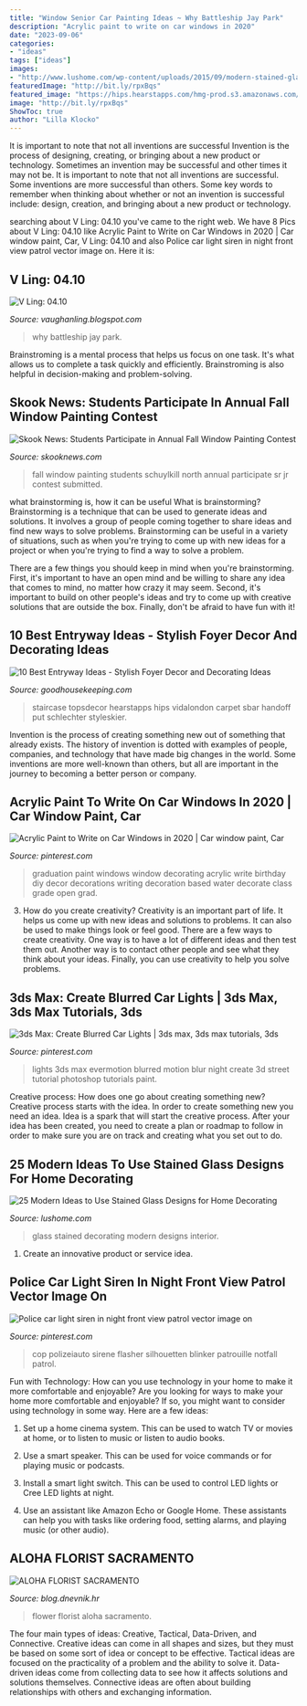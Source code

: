 ```yaml
---
title: "Window Senior Car Painting Ideas ~ Why Battleship Jay Park"
description: "Acrylic paint to write on car windows in 2020"
date: "2023-09-06"
categories:
- "ideas"
tags: ["ideas"]
images:
- "http://www.lushome.com/wp-content/uploads/2015/09/modern-stained-glass-designs-interior-decorating-ideas-24.jpg"
featuredImage: "http://bit.ly/rpxBqs"
featured_image: "https://hips.hearstapps.com/hmg-prod.s3.amazonaws.com/images/entryway-foyer-ideas-antique-finds-1578956933.jpg?crop=0.753xw:1.00xh;0,0&amp;resize=640:*"
image: "http://bit.ly/rpxBqs"
ShowToc: true
author: "Lilla Klocko"
---
```



It is important to note that not all inventions are successful
Invention is the process of designing, creating, or bringing about a new product or technology. Sometimes an invention may be successful and other times it may not be. It is important to note that not all inventions are successful. 
Some inventions are more successful than others. Some key words to remember when thinking about whether or not an invention is successful include: design, creation, and bringing about a new product or technology.

	

		
searching about V Ling: 04.10 you've came to the right web. We have 8 Pics about V Ling: 04.10 like Acrylic Paint to Write on Car Windows in 2020 | Car window paint, Car, V Ling: 04.10 and also Police car light siren in night front view patrol vector image on. Here it is:
		
    
## V Ling: 04.10

<img loading=lazy src="https://4.bp.blogspot.com/_annTPGBcsB4/S8PohSp13yI/AAAAAAAADUQ/F7CD7L3fzsg/s1600/battleship_g_s_01.jpg" onerror="this.onerror=null;this.src='https://tse3.mm.bing.net/th?id=OIP.wmoWEaRstwBcQSXwQNicqwHaDi&amp;pid=15.1';" alt="V Ling: 04.10">

_Source: vaughanling.blogspot.com_

>why battleship jay park. 

	

Brainstroming is a mental process that helps us focus on one task. It's what allows us to complete a task quickly and efficiently. Brainstroming is also helpful in decision-making and problem-solving.

    
## Skook News: Students Participate In Annual Fall Window Painting Contest

<img loading=lazy src="https://3.bp.blogspot.com/-DxCNoLbwAkY/WduXzambRyI/AAAAAAAA4Ug/cYPFz9ozPfoLECRDl8_zPNwiNx8ID2nOACEwYBhgL/s1600/fall%2Bwindow%2Bpainting%2B2017.jpg" onerror="this.onerror=null;this.src='https://tse1.mm.bing.net/th?id=OIP.zJxkDqcHW3BhmSjtlagV6wHaEK&amp;pid=15.1';" alt="Skook News: Students Participate in Annual Fall Window Painting Contest">

_Source: skooknews.com_

>fall window painting students schuylkill north annual participate sr jr contest submitted. 

	

what brainstorming is, how it can be useful
What is brainstorming?
Brainstorming is a technique that can be used to generate ideas and solutions. It involves a group of people coming together to share ideas and find new ways to solve problems. Brainstorming can be useful in a variety of situations, such as when you're trying to come up with new ideas for a project or when you're trying to find a way to solve a problem.

There are a few things you should keep in mind when you're brainstorming. First, it's important to have an open mind and be willing to share any idea that comes to mind, no matter how crazy it may seem. Second, it's important to build on other people's ideas and try to come up with creative solutions that are outside the box. Finally, don't be afraid to have fun with it!

    
## 10 Best Entryway Ideas - Stylish Foyer Decor And Decorating Ideas

<img loading=lazy src="https://hips.hearstapps.com/hmg-prod.s3.amazonaws.com/images/entryway-foyer-ideas-antique-finds-1578956933.jpg?crop=0.753xw:1.00xh;0,0&amp;resize=640:*" onerror="this.onerror=null;this.src='https://tse1.mm.bing.net/th?id=OIP.s5G17XghsWHJ06Amp8UbfAHaHX&amp;pid=15.1';" alt="10 Best Entryway Ideas - Stylish Foyer Decor and Decorating Ideas">

_Source: goodhousekeeping.com_

>staircase topsdecor hearstapps hips vidalondon carpet sbar handoff put schlechter styleskier. 

	

Invention is the process of creating something new out of something that already exists. The history of invention is dotted with examples of people, companies, and technology that have made big changes in the world. Some inventions are more well-known than others, but all are important in the journey to becoming a better person or company.

    
## Acrylic Paint To Write On Car Windows In 2020 | Car Window Paint, Car

<img loading=lazy src="https://i.pinimg.com/736x/50/e0/1a/50e01a56490d31d89a64dad072df9ead.jpg" onerror="this.onerror=null;this.src='https://tse1.mm.bing.net/th?id=OIP.aOBUMWSqAhcQF2fObtgBZgHaLH&amp;pid=15.1';" alt="Acrylic Paint to Write on Car Windows in 2020 | Car window paint, Car">

_Source: pinterest.com_

>graduation paint windows window decorating acrylic write birthday diy decor decorations writing decoration based water decorate class grade open grad. 

	

3. How do you create creativity?
Creativity is an important part of life. It helps us come up with new ideas and solutions to problems. It can also be used to make things look or feel good. There are a few ways to create creativity. One way is to have a lot of different ideas and then test them out. Another way is to contact other people and see what they think about your ideas. Finally, you can use creativity to help you solve problems.

    
## 3ds Max: Create Blurred Car Lights | 3ds Max, 3ds Max Tutorials, 3ds

<img loading=lazy src="https://i.pinimg.com/originals/b3/f5/15/b3f515b4d0d58cc93f4f9d53005a382f.jpg" onerror="this.onerror=null;this.src='https://tse3.mm.bing.net/th?id=OIP.u_ESmQer6QA1wt-6VJDLUwHaEe&amp;pid=15.1';" alt="3ds Max: Create Blurred Car Lights | 3ds max, 3ds max tutorials, 3ds">

_Source: pinterest.com_

>lights 3ds max evermotion blurred motion blur night create 3d street tutorial photoshop tutorials paint. 

	

Creative process: How does one go about creating something new?
Creative process starts with the idea. In order to create something new you need an idea. Idea is a spark that will start the creative process. After your idea has been created, you need to create a plan or roadmap to follow in order to make sure you are on track and creating what you set out to do.

    
## 25 Modern Ideas To Use Stained Glass Designs For Home Decorating

<img loading=lazy src="http://www.lushome.com/wp-content/uploads/2015/09/modern-stained-glass-designs-interior-decorating-ideas-24.jpg" onerror="this.onerror=null;this.src='https://tse1.mm.bing.net/th?id=OIP.5OD8FK6qw8EARSMjQSjaggHaJ4&amp;pid=15.1';" alt="25 Modern Ideas to Use Stained Glass Designs for Home Decorating">

_Source: lushome.com_

>glass stained decorating modern designs interior. 

	

1. Create an innovative product or service idea.

    
## Police Car Light Siren In Night Front View Patrol Vector Image On

<img loading=lazy src="https://i.pinimg.com/736x/3c/bc/d0/3cbcd08f604948bdb98d49a33b308ef6.jpg" onerror="this.onerror=null;this.src='https://tse2.mm.bing.net/th?id=OIP.l6dTA06EaWLaVpwbq0Lp2AHaGP&amp;pid=15.1';" alt="Police car light siren in night front view patrol vector image on">

_Source: pinterest.com_

>cop polizeiauto sirene flasher silhouetten blinker patrouille notfall patrol. 

	

Fun with Technology: How can you use technology in your home to make it more comfortable and enjoyable?
Are you looking for ways to make your home more comfortable and enjoyable? If so, you might want to consider using technology in some way. Here are a few ideas:
1. Set up a home cinema system. This can be used to watch TV or movies at home, or to listen to music or listen to audio books.

2. Use a smart speaker. This can be used for voice commands or for playing music or podcasts.

3. Install a smart light switch. This can be used to control LED lights or Cree LED lights at night.

4. Use an assistant like Amazon Echo or Google Home. These assistants can help you with tasks like ordering food, setting alarms, and playing music (or other audio).

    
## ALOHA FLORIST SACRAMENTO

<img loading=lazy src="http://bit.ly/rpxBqs" onerror="this.onerror=null;this.src='https://tse2.mm.bing.net/th?id=OIP.l8eS8OxW2X1i-x4HYYWk5AHaFS&amp;pid=15.1';" alt="ALOHA FLORIST SACRAMENTO">

_Source: blog.dnevnik.hr_

>flower florist aloha sacramento. 

	

The four main types of ideas: Creative, Tactical, Data-Driven, and Connective.
Creative ideas can come in all shapes and sizes, but they must be based on some sort of idea or concept to be effective. Tactical ideas are focused on the practicality of a problem and the ability to solve it. Data-driven ideas come from collecting data to see how it affects solutions and solutions themselves. Connective ideas are often about building relationships with others and exchanging information.

